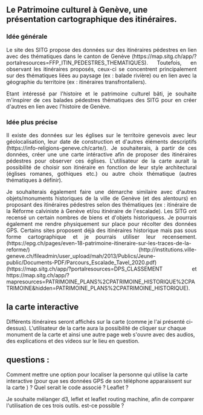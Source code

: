 ## Le Patrimoine culturel à Genève, une présentation cartographique des itinéraires.
</p>


### Idée générale


<p align="justify">
Le site des SITG propose des données sur des itinéraires pédestres en lien avec des thématiques dans le canton de Genève (https://map.sitg.ch/app/?portalresources=FFP_ITIN_PEDESTRES_THEMATIQUES). Toutefois, en observant les itinéraires proposés, ceux-ci se concentrent principalement sur des thématiques liées au paysage (ex : balade rivière) ou en lien avec la géographie du territoire (ex : itinéraires transfrontaliers). 
</p>

<p align="justify">
Etant intéressé par l'histoire et le patrimoine culturel bâti, je souhaite m'inspirer de ces balades pédestres thématiques des SITG pour en créer d'autres en lien avec l'histoire de Genève. 
</p>


### Idée plus précise


<p align="justify">
Il existe des données sur les églises sur le territoire genevois avec leur géolocalisation, leur date de construction et d'autres éléments descriptifs (https://info-religions-geneve.ch/carte/). Je souhaiterais, à partir de ces données, créer une une carte intéractive afin de proposer des itinéraires pédestres pour observer ces églises. L'utilisateur de la carte aurait la possibilité de choisir son itinéraire en fonction de leur style architectural (églises romanes, gothiques etc.) ou autre choix thématique (autres thématiques à définir).
</p>

<p align="justify">
Je souhaiterais également faire une démarche similaire avec d'autres objets/monuments historiques de la ville de Genève (et des alentours) en proposant des itinéraires pédestres selon des thématiques (ex : itinéraire de la Réforme calviniste à Genève et/ou itinéraire de l'escalade). Les SITG ont recensé un certain nombres de biens et d'objets historiquess. Je pourrais également me rendre physiquement sur place pour récolter des données GPS. Certains sites proposent déjà des itinéraires historique mais pas sous forme cartographique et je pourrais utiliser leur recensement.(https://epg.ch/pages/even-18-patrimoine-itineraire-sur-les-traces-de-la-reforme/) (http://institutions.ville-geneve.ch/fileadmin/user_upload/mah/2013/Publics/Jeune-public/Documents-PDF/Parcours_Escalade_Tavel_2020.pdf) (https://map.sitg.ch/app/?portalresources=DPS_CLASSEMENT et https://map.sitg.ch/app/?mapresources=PATRIMOINE_PLANS%2CPATRIMOINE_HISTORIQUE%2CPATRIMOINE&hidden=PATRIMOINE_PLANS%2CPATRIMOINE_HISTORIQUE).
</p>

## la carte interactive
Différents itinéraires seront affichés sur la carte (comme je l'ai présenté ci-dessus). L'utilisateur de la carte aura la possibilité de cliquer sur chaque monument de la carte et ainsi une autre page web s'ouvre avec des audios, des explications et des videos sur le lieu en question. 

## questions : 

Comment mettre une option pour localiser la personne qui utilise la carte interactive (pour que ses données GPS de son téléphone apparaissent sur la carte ) ? Quel serait le code associé ? Leaflet ? 

Je souhaite mélanger d3, leflet et leaflet routing machine, afin de comparer l'utilisation de ces trois outils. est-ce possible ? 





